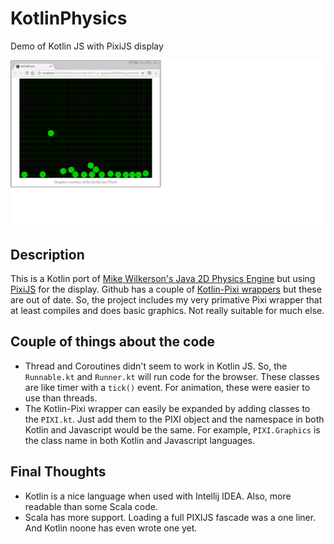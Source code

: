 KotlinPhysics
=============
Demo of Kotlin JS with PixiJS display

![Alt text](/docs/screenshot.png?raw=true "Screenshot")

Description
-----------
This is a Kotlin port of [Mike Wilkerson's Java 2D Physics Engine](https://github.com/wilkystyle/java2dphysicsengine) but using [PixiJS](http://www.pixijs.com/) for the display. Github has a couple of [Kotlin-Pixi wrappers](https://github.com/abesto/pixi-kotlin) but these are out of date. So, the project includes my very primative Pixi wrapper that at least compiles and does basic graphics. Not really suitable for much else.

Couple of things about the code
-------------------------------
* Thread and Coroutines didn't seem to work in Kotlin JS. So, the `Runnable.kt` and `Runner.kt` will run code for the browser. These classes are like timer with a `tick()` event. For animation, these were easier to use than threads.
* The Kotlin-Pixi wrapper can easily be expanded by adding classes to the `PIXI.kt`. Just add them to the PIXI object and the namespace in both Kotlin and Javascript would be the same. For example, `PIXI.Graphics` is the class name in both Kotlin and Javascript languages.

Final Thoughts
--------------
* Kotlin is a nice language when used with Intellij IDEA. Also, more readable than some Scala code.
* Scala has more support. Loading a full PIXIJS fascade was a one liner. And Kotlin noone has even wrote one yet.
 
